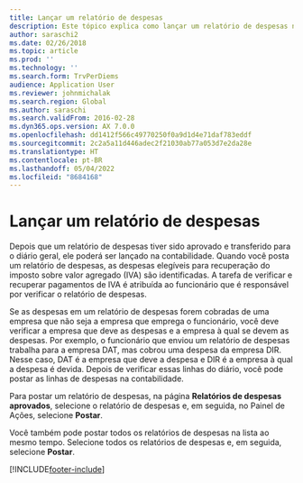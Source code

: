 ```yaml
---
title: Lançar um relatório de despesas
description: Este tópico explica como lançar um relatório de despesas na contabilidade.
author: saraschi2
ms.date: 02/26/2018
ms.topic: article
ms.prod: ''
ms.technology: ''
ms.search.form: TrvPerDiems
audience: Application User
ms.reviewer: johnmichalak
ms.search.region: Global
ms.author: saraschi
ms.search.validFrom: 2016-02-28
ms.dyn365.ops.version: AX 7.0.0
ms.openlocfilehash: dd1412f566c49770250f0a9d1d4e71daf783eddf
ms.sourcegitcommit: 2c2a5a11d446adec2f21030ab77a053d7e2da28e
ms.translationtype: HT
ms.contentlocale: pt-BR
ms.lasthandoff: 05/04/2022
ms.locfileid: "8684168"
---
```

# <a name="post-an-expense-report"></a>Lançar um relatório de despesas

Depois que um relatório de despesas tiver sido aprovado e transferido para o diário geral, ele poderá ser lançado na contabilidade. Quando você posta um relatório de despesas, as despesas elegíveis para recuperação do imposto sobre valor agregado (IVA) são identificadas. A tarefa de verificar e recuperar pagamentos de IVA é atribuída ao funcionário que é responsável por verificar o relatório de despesas.

Se as despesas em um relatório de despesas forem cobradas de uma empresa que não seja a empresa que emprega o funcionário, você deve verificar a empresa que deve as despesas e a empresa à qual se devem as despesas. Por exemplo, o funcionário que enviou um relatório de despesas trabalha para a empresa DAT, mas cobrou uma despesa da empresa DIR. Nesse caso, DAT é a empresa que deve a despesa e DIR é a empresa à qual a despesa é devida. Depois de verificar essas linhas do diário, você pode postar as linhas de despesas na contabilidade.

Para postar um relatório de despesas, na página **Relatórios de despesas aprovados**, selecione o relatório de despesas e, em seguida, no Painel de Ações, selecione **Postar**.

Você também pode postar todos os relatórios de despesas na lista ao mesmo tempo. Selecione todos os relatórios de despesas e, em seguida, selecione **Postar**.


[!INCLUDE[footer-include](../includes/footer-banner.md)]
